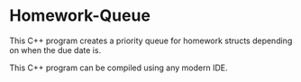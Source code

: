 # Homework-Queue
This C++ program creates a priority queue for homework structs depending on when the due date is.

This C++ program can be compiled using any modern IDE.
